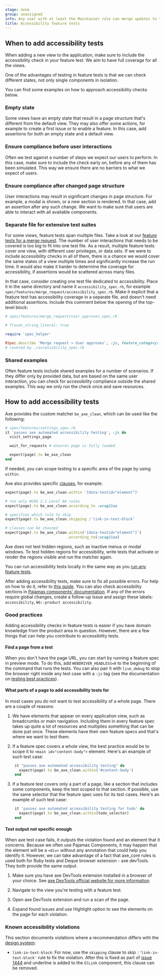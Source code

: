 ```yaml
---
stage: none
group: unassigned
info: Any user with at least the Maintainer role can merge updates to this content. For details, see https://docs.gitlab.com/development/development_processes/#development-guidelines-review.
title: Accessibility feature tests
---
```


## When to add accessibility tests

When adding a new view to the application, make sure to include the accessibility check in your feature test.
We aim to have full coverage for all the views.

One of the advantages of testing in feature tests is that we can check different states, not only
single components in isolation.

You can find some examples on how to approach accessibility checks below.

### Empty state

Some views have an empty state that result in a page structure that's different from the default view.
They may also offer some actions, for example to create a first issue or to enable a feature.
In this case, add assertions for both an empty state and a default view.

### Ensure compliance before user interactions

Often we test against a number of steps we expect our users to perform.
In this case, make sure to include the check early on, before any of them has been simulated.
This way we ensure there are no barriers to what we expect of users.

### Ensure compliance after changed page structure

User interactions may result in significant changes in page structure. For example, a modal is shown, or a new section is rendered.
In that case, add an assertion after any such change.
We want to make sure that users are able to interact with all available components.

### Separate file for extensive test suites

For some views, feature tests span multiple files.
Take a look at our [feature tests for a merge request](https://gitlab.com/gitlab-org/gitlab/-/tree/master/spec/features/merge_request).
The number of user interactions that needs to be covered is too big to fit into one test file.
As a result, multiple feature tests cover one view, with different user privileges, or data sets.
If we were to include accessibility checks in all of them, there is a chance we would cover the same states of a view multiple times and significantly increase the run time.
It would also make it harder to determine the coverage for accessibility, if assertions would be scattered across many files.

In that case, consider creating one test file dedicated to accessibility.
Place it in the same directory and name it `accessibility_spec.rb`, for example `spec/features/merge_request/accessibility_spec.rb`.
Make it explicit that a feature test has accessibility coverage in a separate file, and
doesn't need additional assertions. Include this comment below the opening of the
top-level block:

```ruby
# spec/features/merge_request/user_approves_spec.rb

# frozen_string_literal: true

require 'spec_helper'

RSpec.describe 'Merge request > User approves', :js, feature_category: :code_review_workflow do
# covered by ./accessibility_spec.rb
```

### Shared examples

Often feature tests include shared examples for a number of scenarios.
If they differ only by provided data, but are based on the same user interaction, you can check for accessibility compliance outside the shared examples.
This way we only run the check once and save resources.

## How to add accessibility tests

Axe provides the custom matcher `be_axe_clean`, which can be used like the following:

```ruby
# spec/features/settings_spec.rb
it 'passes axe automated accessibility testing', :js do
  visit_settings_page

  wait_for_requests # ensures page is fully loaded

  expect(page).to be_axe_clean
end
```

If needed, you can scope testing to a specific area of the page by using `within`.

Axe also provides specific [clauses](https://github.com/dequelabs/axe-core-gems/blob/develop/packages/axe-core-rspec/README.md#clauses),
for example:

```ruby
expect(page).to be_axe_clean.within '[data-testid="element"]'

# run only WCAG 2.1 Level AA rules
expect(page).to be_axe_clean.according_to :wcag21aa

# specifies which rule to skip
expect(page).to be_axe_clean.skipping :'link-in-text-block'

# clauses can be chained
expect(page).to be_axe_clean.within('[data-testid="element"]')
                            .according_to(:wcag21aa)
```

Axe does not test hidden regions, such as inactive menus or modal windows. To test
hidden regions for accessibility, write tests that activate or render the regions visible
and run the matcher again.

You can run accessibility tests locally in the same way as you [run any feature tests](../../testing_guide/frontend_testing.md#how-to-run-a-feature-test).

After adding accessibility tests, make sure to fix all possible errors.
For help on how to do it, refer to [this guide](best_practices.md#quick-checklist).
You can also check accessibility sections in [Pajamas components' documentation](https://design.gitlab.com/components/overview).
If any of the errors require global changes, create a follow-up issue and assign these labels: `accessibility`, `WG::product accessibility`.

### Good practices

Adding accessibility checks in feature tests is easier if you have domain knowledge from the product area in question.
However, there are a few things that can help you contribute to accessibility tests.

#### Find a page from a test

When you don't have the page URL, you can start by running a feature spec in preview mode. To do this, add `WEBDRIVER_HEADLESS=0` to the beginning of the command that runs the tests. You can also pair it with `live_debug` to stop the browser right inside any test case with a `:js` tag (see the documentation on [testing best practices](../../testing_guide/best_practices.md#run-js-spec-in-a-visible-browser)).

#### What parts of a page to add accessibility tests for

In most cases you do not want to test accessibility of a whole page. There are a couple of reasons:

1. We have elements that appear on every application view, such as breadcrumbs or main navigation. Including them in every feature spec takes up quite a lot of resources and multiplies something that can be done just once. These elements have their own feature specs and that's where we want to test them.

1. If a feature spec covers a whole view, the best practice would be to scope it to `<main id="content-body">` element. Here's an example of such test case:

   ```ruby
    it "passes axe automated accessibility testing" do
      expect(page).to be_axe_clean.within('#content-body')
    end
   ```

1. If a feature test covers only a part of a page, like a section that includes some components, keep the test scoped to that section. If possible, use the same selector that the feature spec uses for its test cases. Here's an example of such test case:

   ```ruby
    it 'passes axe automated accessibility testing for todo' do
      expect(page).to be_axe_clean.within(todo_selector)
    end
   ```

#### Test output not specific enough

When axe test case fails, it outputs the violation found and an element that it concerns. Because we often use Pajamas Components,
it may happen that the element will be a `<div>` without any annotation that could help you identify it. However, we can take
advantage of a fact that axe_core rules is used both for Ruby tests and Deque browser extension - axe devTools. They both
provide the same output.

1. Make sure you have axe DevTools extension installed in a browser of your choice. See [axe DevTools official website for more information](https://www.deque.com/axe/browser-extensions/).

1. Navigate to the view you're testing with a feature test.

1. Open axe DevTools extension and run a scan of the page.

1. Expand found issues and use Highlight option to see the elements on the page for each violation.

### Known accessibility violations

This section documents violations where a recommendation differs with the [design system](https://design.gitlab.com/):

- `link-in-text-block`: For now, use the `skipping` clause to skip `:'link-in-text-block'`
  rule to fix the violation. After this is fixed as part of [issue 1444](https://gitlab.com/gitlab-org/gitlab-services/design.gitlab.com/-/issues/1444)
  and underline is added to the `GlLink` component, this clause can be removed.
